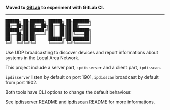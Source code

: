 **Moved to [GitLab](https://gitlab.com/lanquil/ripdis) to experiment with GitLab CI.**

---

```
██████╗ ██╗██████╗ ██████╗ ██╗███████╗
██╔══██╗██║██╔══██╗██╔══██╗██║██╔════╝
██████╔╝██║██████╔╝██║  ██║██║███████╗
██╔══██╗██║██╔═══╝ ██║  ██║██║╚════██║
██║  ██║██║██║     ██████╔╝██║███████║
╚═╝  ╚═╝╚═╝╚═╝     ╚═════╝ ╚═╝╚══════╝
```

<!--Font: ANSI Shadow-->

Use UDP broadcasting to discover devices and report informations about systems
in the Local Area Network.

This project include a server part, `ipdisserver` and a client part,
`ipdisscan`.

`ipdisserver` listen by default on port 1901,
`ipdisscan` broadcast by default from port 1902.

Both tools have CLI options to change the default behaviour.

See [ipdisserver README](ipdisserver/README.md)
and [ipdisscan README](ipdisscan/README.md)
for more informations.
